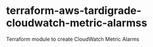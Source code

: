 # terraform-aws-tardigrade-cloudwatch-metric-alarmss

Terraform module to create CloudWatch Metric Alarms

